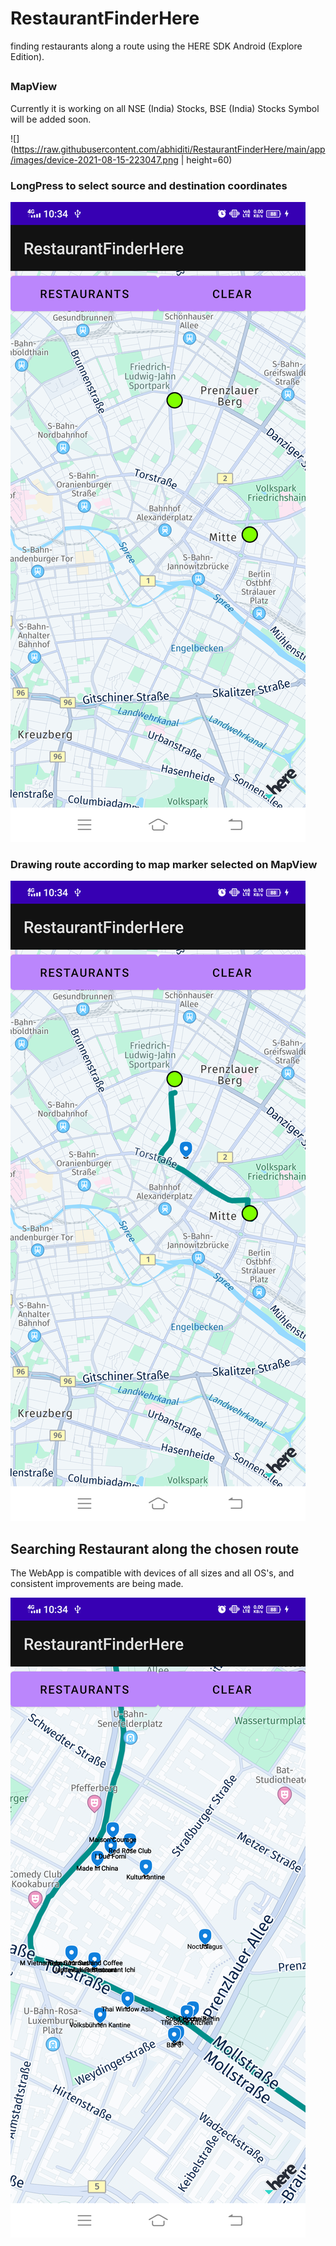 # RestaurantFinderHere
 finding restaurants along a route using the HERE SDK Android (Explore Edition).
## 

### MapView
Currently it is working on all NSE (India) Stocks, BSE (India) Stocks Symbol will be added soon.

![](https://raw.githubusercontent.com/abhiditi/RestaurantFinderHere/main/app/images/device-2021-08-15-223047.png | height=60)

### LongPress to select source and destination coordinates
![](https://raw.githubusercontent.com/abhiditi/RestaurantFinderHere/main/app/images/device-2021-08-15-223112.png)

### Drawing route according to map marker selected on MapView 
![](https://raw.githubusercontent.com/abhiditi/RestaurantFinderHere/main/app/images/device-2021-08-15-223129.png)

## Searching Restaurant along the chosen route
The WebApp is compatible with devices of all sizes and all OS's, and consistent improvements are being made.

![](https://raw.githubusercontent.com/abhiditi/RestaurantFinderHere/main/app/images/device-2021-08-15-223148.png)
